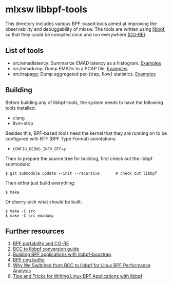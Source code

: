 # mlxsw libbpf-tools

This directory includes various BPF-based tools aimed at improving the
observability and debuggability of mlxsw. The tools are written using
[libbpf][1], so that they could be compiled once and run everywhere
[(CO-RE)][2].

## List of tools

* src/emadlatency: Summarize EMAD latency as a histogram. [Examples](src/emadlatency_example.txt)
* src/emadump: Dump EMADs to a PCAP file. [Examples](src/emadump_example.txt)
* src/trapagg: Dump aggregated per-{trap, flow} statistics. [Examples](src/trapagg_example.txt)

## Building

Before building any of libbpf-tools, the system needs to have the following
tools installed:

- clang
- llvm-strip

Besides this, BPF-based tools need the kernel that they are running on to
be configured with BTF (BPF Type Format) annotations:

- `CONFIG_DEBUG_INFO_BTF=y`

Then to prepare the source tree for building, first check out the libbpf
submodule:

```shell
$ git submodule update --init --recursive       # check out libbpf
```

Then either just build everything:

```shell
$ make
```

Or cherry-pick what should be built:

```shell
$ make -C src
$ make -C src emadump
```

## Further resources

1. [BPF portability and CO-RE][3]
2. [BCC to libbpf conversion guide][4]
3. [Building BPF applications with libbpf-boostrap][5]
4. [BPF ring buffer][6]
5. [Why We Switched from BCC to libbpf for Linux BPF Performance Analysis][7]
6. [Tips and Tricks for Writing Linux BPF Applications with libbpf][8]

[1]: https://github.com/libbpf/libbpf
[2]: https://github.com/libbpf/libbpf#bpf-co-re-compile-once--run-everywhere
[3]: https://nakryiko.com/posts/bpf-portability-and-co-re/
[4]: https://nakryiko.com/posts/bcc-to-libbpf-howto-guide/
[5]: https://nakryiko.com/posts/libbpf-bootstrap/
[6]: https://nakryiko.com/posts/bpf-ringbuf/
[7]: https://en.pingcap.com/blog/why-we-switched-from-bcc-to-libbpf-for-linux-bpf-performance-analysis
[8]: https://en.pingcap.com/blog/tips-and-tricks-for-writing-linux-bpf-applications-with-libbpf
